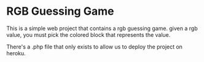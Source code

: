 # RGB Guessing Game

This is a simple web project that contains a rgb guessing game. given a rgb value, you must pick the colored block that represents the value.

There's a .php file that only exists to allow us to deploy the project on heroku.
